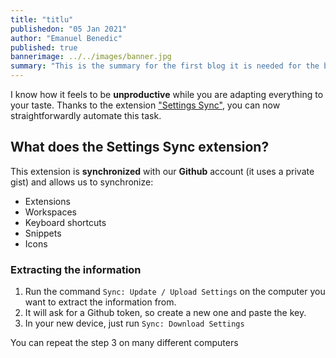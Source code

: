 ```yaml
---
title: "titlu"
publishedon: "05 Jan 2021"
author: "Emanuel Benedic"
published: true
bannerimage: ../../images/banner.jpg
summary: "This is the summary for the first blog it is needed for the blog list page."
---
```



I know how it feels to be **unproductive** while you are adapting everything to your taste. Thanks to the extension ["Settings Sync"](https://marketplace.visualstudio.com/items?itemName=Shan.code-settings-sync), you can now straightforwardly automate this task.

## What does the Settings Sync extension?

This extension is **synchronized** with our **Github** account (it uses a private gist) and allows us to synchronize:

- Extensions
- Workspaces
- Keyboard shortcuts
- Snippets
- Icons

### Extracting the information

1. Run the command `Sync: Update / Upload Settings` on the computer you want to extract the information from.
2. It will ask for a Github token, so create a new one and paste the key.
3. In your new device, just run `Sync: Download Settings`

You can repeat the step 3 on many different computers